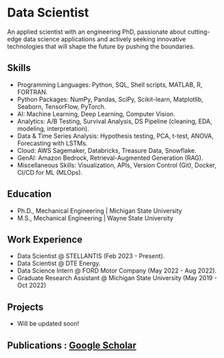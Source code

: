 # Data Scientist


An applied scientist with an engineering PhD, passionate about cutting-edge data science applications and actively seeking innovative technologies that will shape the future by pushing the boundaries.

## Skills

* Programming Languages: Python, SQL, Shell scripts, MATLAB, R, FORTRAN. 
* Python Packages: NumPy, Pandas, SciPy, Scikit-learn, Matplotlib, Seaborn, TensorFlow, PyTorch.
* AI: Machine Learning, Deep Learning, Computer Vision.
* Analytics: A/B Testing, Survival Analysis, DS Pipeline (cleaning, EDA, modeling, interpretation).
* Data & Time Series Analysis: Hypothesis testing, PCA, t-test, ANOVA, Forecasting with LSTMs.
* Cloud: AWS Sagemaker, Databricks, Treasure Data, Snowflake.
* GenAI: Amazon Bedrock, Retrieval-Augmented Generation (RAG). 
* Miscellaneous Skills: Visualization, APIs, Version Control (Git), Docker, CI/CD for ML (MLOps).


## Education
- Ph.D., Mechanical Engineering | Michigan State University 						       		
- M.S., Mechanical Engineering | Wayne State University  		


## Work Experience
- Data Scientist @ STELLANTIS (Feb 2023 - Present).
- Data Scientist @ DTE Energy.
- Data Science  Intern @ FORD Motor Company (May 2022 - Aug 2022).
- Graduate Research Assistant @ Michigan State University (May 2019 - Oct 2022)



## Projects
* Will be updated soon!


## Publications : [Google Scholar](https://scholar.google.com/citations?user=P5jH2xAAAAAJ&hl=en)



